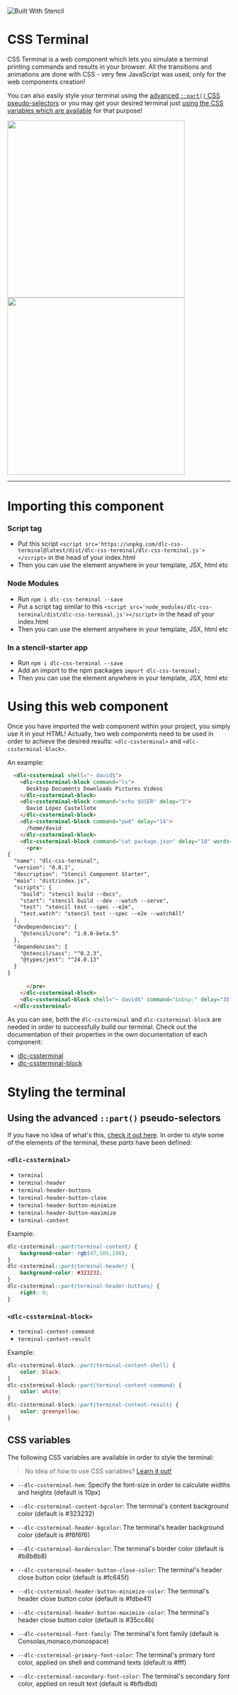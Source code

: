 ![Built With Stencil](https://img.shields.io/badge/-Built%20With%20Stencil-16161d.svg?logo=data%3Aimage%2Fsvg%2Bxml%3Bbase64%2CPD94bWwgdmVyc2lvbj0iMS4wIiBlbmNvZGluZz0idXRmLTgiPz4KPCEtLSBHZW5lcmF0b3I6IEFkb2JlIElsbHVzdHJhdG9yIDE5LjIuMSwgU1ZHIEV4cG9ydCBQbHVnLUluIC4gU1ZHIFZlcnNpb246IDYuMDAgQnVpbGQgMCkgIC0tPgo8c3ZnIHZlcnNpb249IjEuMSIgaWQ9IkxheWVyXzEiIHhtbG5zPSJodHRwOi8vd3d3LnczLm9yZy8yMDAwL3N2ZyIgeG1sbnM6eGxpbms9Imh0dHA6Ly93d3cudzMub3JnLzE5OTkveGxpbmsiIHg9IjBweCIgeT0iMHB4IgoJIHZpZXdCb3g9IjAgMCA1MTIgNTEyIiBzdHlsZT0iZW5hYmxlLWJhY2tncm91bmQ6bmV3IDAgMCA1MTIgNTEyOyIgeG1sOnNwYWNlPSJwcmVzZXJ2ZSI%2BCjxzdHlsZSB0eXBlPSJ0ZXh0L2NzcyI%2BCgkuc3Qwe2ZpbGw6I0ZGRkZGRjt9Cjwvc3R5bGU%2BCjxwYXRoIGNsYXNzPSJzdDAiIGQ9Ik00MjQuNywzNzMuOWMwLDM3LjYtNTUuMSw2OC42LTkyLjcsNjguNkgxODAuNGMtMzcuOSwwLTkyLjctMzAuNy05Mi43LTY4LjZ2LTMuNmgzMzYuOVYzNzMuOXoiLz4KPHBhdGggY2xhc3M9InN0MCIgZD0iTTQyNC43LDI5Mi4xSDE4MC40Yy0zNy42LDAtOTIuNy0zMS05Mi43LTY4LjZ2LTMuNkgzMzJjMzcuNiwwLDkyLjcsMzEsOTIuNyw2OC42VjI5Mi4xeiIvPgo8cGF0aCBjbGFzcz0ic3QwIiBkPSJNNDI0LjcsMTQxLjdIODcuN3YtMy42YzAtMzcuNiw1NC44LTY4LjYsOTIuNy02OC42SDMzMmMzNy45LDAsOTIuNywzMC43LDkyLjcsNjguNlYxNDEuN3oiLz4KPC9zdmc%2BCg%3D%3D&colorA=16161d&style=flat-square)

# CSS Terminal

CSS Terminal is a web component which lets you simulate a terminal printing commands and results in your browser. All the transitions and animations are done with CSS - very few JavaScript was used, only for the web components creation!

You can also easily style your terminal using the [advanced `::part()` CSS pseudo-selectors](#Using-the-advanced-::part()-pseudo-selectors) or you may get your desired terminal just [using the CSS variables which are available](#css-variables) for that purpose!

<p align="left">
  <img src="docs/css-terminal-default.gif" width="400">
  <img src="docs/css-terminal-styled.gif" width="400">
</p>

---


# Importing this component

### Script tag

- Put this script `<script src='https://unpkg.com/dlc-css-terminal@latest/dist/dlc-css-terminal/dlc-css-terminal.js'></script>` in the head of your index.html
- Then you can use the element anywhere in your template, JSX, html etc

### Node Modules
- Run `npm i dlc-css-terminal --save`
- Put a script tag similar to this `<script src='node_modules/dlc-css-terminal/dist/dlc-css-terminal.js'></script>` in the head of your index.html
- Then you can use the element anywhere in your template, JSX, html etc

### In a stencil-starter app
- Run `npm i dlc-css-terminal --save`
- Add an import to the npm packages `import dlc-css-terminal;`
- Then you can use the element anywhere in your template, JSX, html etc

# Using this web component

Once you have imported the web component within your project, you simply use it in yout HTML! Actually, two web components need to be used in order to achieve the desired results: `<dlc-cssterminal>` and `<dlc-cssterminal-block>`.

An example:

```html
  <dlc-cssterminal shell="~ david$">
    <dlc-cssterminal-block command="ls">
      Desktop Documents Downloads Pictures Videos
    </dlc-cssterminal-block>
    <dlc-cssterminal-block command="echo $USER" delay="3">
      David López Castellote
    </dlc-cssterminal-block>
    <dlc-cssterminal-block command="pwd" delay="14">
      /home/david
    </dlc-cssterminal-block>
    <dlc-cssterminal-block command="cat package.json" delay="18" words="14">
      <pre>
{
  "name": "dlc-css-terminal",
  "version": "0.0.1",
  "description": "Stencil Component Starter",
  "main": "dist/index.js",
  "scripts": {
    "build": "stencil build --docs",
    "start": "stencil build --dev --watch --serve",
    "test": "stencil test --spec --e2e",
    "test.watch": "stencil test --spec --e2e --watchAll"
  },
  "devDependencies": {
    "@stencil/core": "1.0.0-beta.5"
  },
  "dependencies": {
    "@stencil/sass": "^0.2.3",
    "@types/jest": "^24.0.13"
  }
}
          
      </pre>
    </dlc-cssterminal-block>
    <dlc-cssterminal-block shell="~ david$" command="&nbsp;" delay="35"></dlc-cssterminal-block>
  </dlc-cssterminal>
```

As you can see, both the `dlc-cssterminal` and `dlc-cssterminal-block` are needed in order to successfully build our terminal. Check out the documentation of their properties in the own documentation of each component:
* [dlc-cssterminal](./src/components/dlc-cssterminal/readme.md)
* [dlc-cssterminal-block](./src/components/dlc-cssterminal-block/readme.md)

# Styling the terminal

## Using the advanced `::part()` pseudo-selectors

If you have no idea of what's this, [check it out here](https://meowni.ca/posts/part-theme-explainer/). In order to style some of the elements of the terminal, these *parts* have been defined:

### `<dlc-cssterminal>`

* `terminal`
* `terminal-header`
* `terminal-header-buttons`
* `terminal-header-button-close`
* `terminal-header-button-minimize`
* `terminal-header-button-maximize`
* `terminal-content`

Example:

```css
dlc-cssterminal::part(terminal-content) {
    background-color: rgb(47,105,198);
}
dlc-cssterminal::part(terminal-header) {
    background-color: #323232;
}
dlc-cssterminal::part(terminal-header-buttons) {
    right: 0;
}
```

### `<dlc-cssterminal-block>`

* `terminal-content-command`
* `terminal-content-result`

Example:

```css
dlc-cssterminal-block::part(terminal-content-shell) {
    color: black;
}
dlc-cssterminal-block::part(terminal-content-command) {
    color: white;
}
dlc-cssterminal-block::part(terminal-content-result) {
    color: greenyellow;
}
```

## CSS variables

The following CSS variables are available in order to style the terminal:

> No idea of how to use CSS variables? [Learn it out!](https://www.w3schools.com/css/css3_variables.asp)

 * `--dlc-cssterminal-hem`: Specify the font-size in order to calculate widths and heights (default is 10px)
 * `--dlc-cssterminal-content-bgcolor`: The terminal's content background color (default is #323232)
 * `--dlc-cssterminal-header-bgcolor`: The terminal's header background color (default is #f6f6f6)
 * `--dlc-cssterminal-bordercolor`: The terminal's border color (default is #b8b8b8)
 * `--dlc-cssterminal-header-button-close-color`: The terminal's header close button color (default is #fc645f)
 * `--dlc-cssterminal-header-button-minimize-color`: The terminal's header close button color (default is #fdbe41)
 * `--dlc-cssterminal-header-button-maximize-color`: The terminal's header close button color (default is #35cc4b)
 * `--dlc-cssterminal-font-family`: The terminal's font family (default is Consolas,monaco,monospace)

 * `--dlc-cssterminal-primary-font-color`: The terminal's primary font color, applied on shell and command texts (default is #fff)
 * `--dlc-cssterminal-secondary-font-color`: The terminal's secondary font color, applied on result text (default is #bfbdbd)
